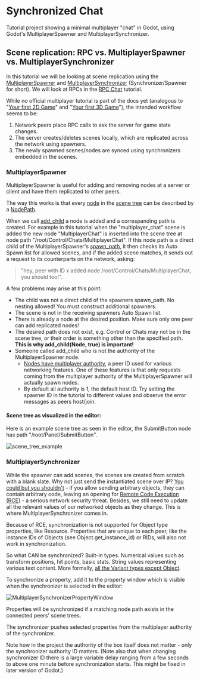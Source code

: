 # Synchronized Chat
Tutorial project showing a minimal multiplayer "chat" in Godot, using Godot's MultiplayerSpawner and MultiplayerSynchronizer.

## Scene replication: RPC vs. MultiplayerSpawner vs. MultiplayerSynchronizer
In this tutorial we will be looking at scene replication using the [MultiplayerSpawner](https://docs.godotengine.org/en/stable/classes/class_multiplayerspawner.html) and [MultiplayerSynchronizer](https://docs.godotengine.org/en/stable/classes/class_multiplayersynchronizer.html) (Synchronizer/Spawner for short). We will look at RPCs in the [RPC Chat](https://github.com/jkvastad/Godot-4-Multiplayer-Tutorials/tree/main/RPC%20Chat) tutorial.

While no official multiplayer tutorial is part of the docs yet (analogous to "[Your first 2D Game](https://docs.godotengine.org/en/stable/getting_started/first_2d_game/index.html)" and "[Your first 3D Game](https://docs.godotengine.org/en/stable/getting_started/first_3d_game/index.html)"), the intended workflow seems to be:

1. Network peers place RPC calls to ask the server for game state changes.
2. The server creates/deletes scenes locally, which are replicated across the network using spawners.
3. The newly spawned scenes/nodes are synced using synchronizers embedded in the scenes.

### MultiplayerSpawner
MultiplayerSpawner is useful for adding and removing nodes at a server or client and have them replicated to other peers.

The way this works is that every [node](https://docs.godotengine.org/en/stable/classes/class_node.html) in the [scene tree](https://docs.godotengine.org/en/stable/tutorials/scripting/scene_tree.html) can be described by a [NodePath](https://docs.godotengine.org/en/stable/classes/class_nodepath.html). 

When we call [add_child](https://docs.godotengine.org/en/stable/classes/class_node.html#class-node-method-add-child) a node is added and a correspanding path is created. For example in this tutorial when the "multiplayer_chat" scene is added the new node "MultiplayerChat" is inserted into the scene tree at node path "/root/Control/Chats/MultiplayerChat". If this node path is a direct child of the MultiplayerSpawner's [spawn_path](https://docs.godotengine.org/en/stable/classes/class_multiplayerspawner.html#class-multiplayerspawner-property-spawn-path), it then checks its Auto Spawn list for allowed scenes, and if the added scene matches, it sends out a request to its counterparts on the network, asking:
> "hey, peer with ID x added node /root/Control/Chats/MultiplayerChat, you should too!".

A few problems may arise at this point:

* The child was not a direct child of the spawners spawn_path. No nesting allowed! You must construct additional spawners.
* The scene is not in the receiving spawners Auto Spawn list.
* There is already a node at the desired position. Make sure only one peer can add replicated nodes!
* The desired path does not exist, e.g. Control or Chats may not be in the scene tree, or their order is something other than the specified path. **This is why add_child(Node, true) is important!**
* Someone called add_child who is not the authority of the MultiplayerSpawner node.
  * [Nodes have multiplayer authority](https://docs.godotengine.org/en/stable/classes/class_node.html#class-node-method-set-multiplayer-authority), a peer ID used for various networking features. One of these features is that only requests coming from the multiplayer authority of the MultiplayerSpawner will actually spawn nodes.
  * By default all authority is 1, the default host ID. Try setting the spawner ID in the tutorial to different values and observe the error messages as peers host/join.

#### Scene tree as visualized in the editor:
Here is an example scene tree as seen in the editor, the SubmitButton node has path "/root/Panel/SubmitButton".

![scene_tree_example](https://docs.godotengine.org/en/stable/_images/toptobottom.webp) 

### MultiplayerSynchronizer

While the spawner can add scenes, the scenes are created from scratch with a blank slate. Why not just send the instantiated scene over IP? [You could but you shouldn't](https://docs.godotengine.org/en/stable/classes/class_scenemultiplayer.html#class-scenemultiplayer-property-allow-object-decoding) - if you allow sending arbitrary objects, they can contain arbitrary code, leaving an opening for [Remote Code Execution (RCE)](https://en.wikipedia.org/wiki/Arbitrary_code_execution) - a serious network security threat. Besides, we still need to update all the relevant values of our networked objects as they change. This is where MultiplayerSynchronizer comes in. 

Because of RCE, synchronization is not supported for Object type properties, like Resource. Properties that are unique to each peer, like the instance IDs of Objects (see Object.get_instance_id) or RIDs, will also not work in synchronization.

So what CAN be synchronized? Built-in types. Numerical values such as transform positions, hit points, basic stats. String values representing various text content. More formally, [all the Variant types except Object](https://docs.godotengine.org/en/stable/tutorials/scripting/c_sharp/c_sharp_variant.html#variant-compatible-types).

To synchronize a property, add it to the property window which is visible when the synchronizer is selected in the editor:

![MultiplayerSynchronizerPropertyWindow](https://github.com/jkvastad/Godot-4-Multiplayer-Tutorials/assets/9295196/f7f07970-bb93-4e31-b5dc-a9b2e7fabc65)

Properties will be synchronized if a matching node path exists in the connected peers' scene trees.

The synchronizer pushes selected properties from the multiplayer authority of the synchronizer.

Note how in the project the authority of the box itself does not matter - only the synchronizer authority ID matters. (Note also that when changing synchronizer ID there is a large variable delay ranging from a few seconds to above one minute before synchronization starts. This might be fixed in later version of Godot.)
